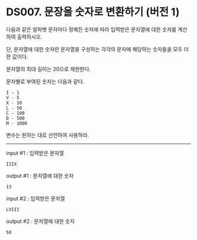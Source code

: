 # DS007. 문장을 숫자로 변환하기 (버전 1)
다음과 같은 알파벳 문자마다 정해진 숫자에 따라 입력받은 문자열에 대한 숫자를 계산하여 출력하시오.

단, 문자열에 대한 숫자란 문자열을 구성하는 각각의 문자에 해당하는 숫자들을 모두 더한 값이다.

문자열의 최대 길이는 20으로 제한한다.

문자별로 부여된 숫자는 다음과 같다.
```
I - 1
V - 5
X - 10
L - 50
C - 100
D - 500
M - 1000
```

변수는 원하는 대로 선언하여 사용하라.

---

input #1 : 입력받은 문자열
```
IIIX
```
output #1 : 문자열에 대한 숫자
```
13
```
input #2 : 입력받은 문자열
```
LVIII
```
output #2 : 문자열에 대한 숫자
```
58
```